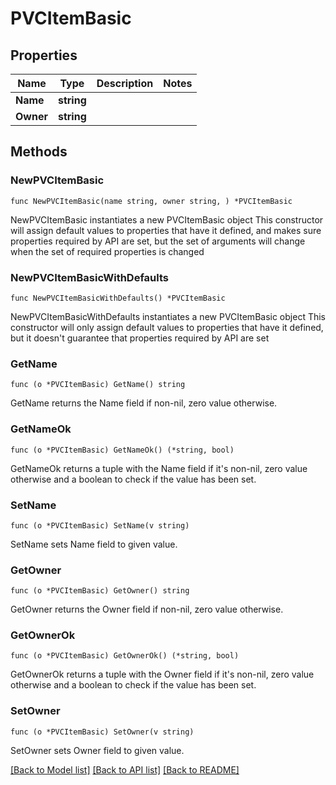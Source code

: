 # PVCItemBasic

## Properties

Name | Type | Description | Notes
------------ | ------------- | ------------- | -------------
**Name** | **string** |  | 
**Owner** | **string** |  | 

## Methods

### NewPVCItemBasic

`func NewPVCItemBasic(name string, owner string, ) *PVCItemBasic`

NewPVCItemBasic instantiates a new PVCItemBasic object
This constructor will assign default values to properties that have it defined,
and makes sure properties required by API are set, but the set of arguments
will change when the set of required properties is changed

### NewPVCItemBasicWithDefaults

`func NewPVCItemBasicWithDefaults() *PVCItemBasic`

NewPVCItemBasicWithDefaults instantiates a new PVCItemBasic object
This constructor will only assign default values to properties that have it defined,
but it doesn't guarantee that properties required by API are set

### GetName

`func (o *PVCItemBasic) GetName() string`

GetName returns the Name field if non-nil, zero value otherwise.

### GetNameOk

`func (o *PVCItemBasic) GetNameOk() (*string, bool)`

GetNameOk returns a tuple with the Name field if it's non-nil, zero value otherwise
and a boolean to check if the value has been set.

### SetName

`func (o *PVCItemBasic) SetName(v string)`

SetName sets Name field to given value.


### GetOwner

`func (o *PVCItemBasic) GetOwner() string`

GetOwner returns the Owner field if non-nil, zero value otherwise.

### GetOwnerOk

`func (o *PVCItemBasic) GetOwnerOk() (*string, bool)`

GetOwnerOk returns a tuple with the Owner field if it's non-nil, zero value otherwise
and a boolean to check if the value has been set.

### SetOwner

`func (o *PVCItemBasic) SetOwner(v string)`

SetOwner sets Owner field to given value.



[[Back to Model list]](../README.md#documentation-for-models) [[Back to API list]](../README.md#documentation-for-api-endpoints) [[Back to README]](../README.md)


